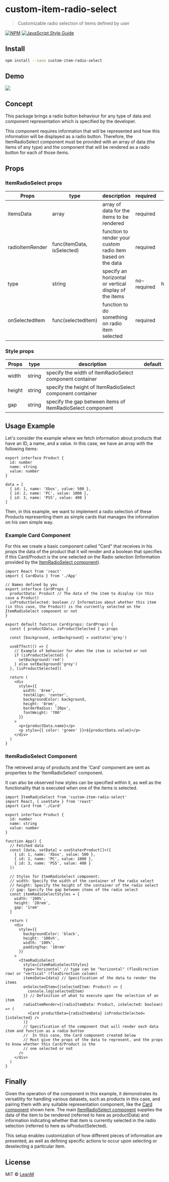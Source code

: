 # custom-item-radio-select

> Customizable radio selection of items defined by user

[![NPM](https://img.shields.io/npm/v/item-radio-select.svg)](https://www.npmjs.com/package/item-radio-select) [![JavaScript Style Guide](https://img.shields.io/badge/code_style-standard-brightgreen.svg)](https://standardjs.com)

## Install

```bash
npm install --save custom-item-radio-select
```

## Demo

![](https://github.com/LeanM/custom-item-radio-select/blob/main/custom-item-radio-select.gif?raw=true)

## Concept

This package brings a radio button behaviour for any type of data
and component representation which is specified by the developer.

This component requires information that will be represented and how this information will be displayed as a radio button.
Therefore, the ItemRadioSelect component must be provided with an array of data (the items of any type) and the component that will be rendered as a radio button for each of those items.

## Props

### ItemRadioSelect props

| Props           | type                       | description                                                 | required    | default    |
| --------------- | -------------------------- | ----------------------------------------------------------- | ----------- | ---------- |
| itemsData       | array                      | array of data for the items to be rendered                  | required    |            |
| radioItemRender | func(itemData, isSelected) | function to render your custom radio item based on the data | required    |            |
| type            | string                     | specify an horizontal or vertical display of the items      | no-required | horizontal |
| onSelectedItem  | func(selectedItem)         | function to do something on radio item selected             | required    |            |

### Style props

| Props  | type   | description                                                | default |
| ------ | ------ | ---------------------------------------------------------- | ------- |
| width  | string | specify the width of ItemRadioSelect component container   |         |
| height | string | specify the height of ItemRadioSelect component container  |         |
| gap    | string | specify the gap between items of ItemRadioSelect component |         |

## Usage Example

Let's consider the example where we fetch information about products that have an ID, a name, and a value. In this case, we have an array with the following items:

```tsx
export interface Product {
  id: number
  name: string
  value: number
}

data = [
  { id: 1, name: 'Xbox', value: 500 },
  { id: 2, name: 'PC', value: 1000 },
  { id: 3, name: 'PS5', value: 400 }
]
```

Then, in this example, we want to implement a radio selection of these Products representing them as simple cards that manages the information on his own simple way.

### Example Card Component

For this we create a basic component called "Card" that receives in his props the data
of the product that it will render and a boolean that specifies if this Card/Product is the one selected on the Radio selection (Information provided by the [ItemRadioSelect component](#itemradioselect-component)).

```tsx
import React from 'react'
import { CardData } from './App'

// Names defined by you
export interface CardProps {
  productData: Product // The data of the item to display (in this case a Product)
  isProductSelected: boolean // Information about whether this item (in this case, the Product) is the currently selected on the ItemRadioSelect component or not
}

export default function Card(props: CardProps) {
  const { productData, isProductSelected } = props

  const [background, setBackground] = useState('grey')

  useEffect(() => {
    // Example of behavior for when the item is selected or not
    if (isProductSelected) {
      setBackground('red')
    } else setBackground('grey')
  }, [isProductSelected])

  return (
    <div
      style={{
        width: '8rem',
        textAlign: 'center',
        backgroundColor: background,
        height: '8rem',
        borderRadius: '20px',
        fontWeight: '700'
      }}
    >
      <p>{productData.name}</p>
      <p style={{ color: 'green' }}>${productData.value}</p>
    </div>
  )
}
```

### ItemRadioSelect Component

The retrieved array of products and the 'Card' component are sent as properties to the 'ItemRadioSelect' component.

It can also be observed how styles can be specified within it, as well as the functionality that is executed when one of the items is selected.

```tsx
import ItemRadioSelect from 'custom-item-radio-select'
import React, { useState } from 'react'
import Card from './Card'

export interface Product {
  id: number
  name: string
  value: number
}

function App() {
  // Fetched data
  const [data, setData] = useState<Product[]>([
    { id: 1, name: 'Xbox', value: 500 },
    { id: 2, name: 'PC', value: 1000 },
    { id: 3, name: 'PS5', value: 400 }
  ])

  // Styles for ItemRadioSelect component:
  // width: Specify the width of the container of the radio select
  // height: Specify the height of the container of the radio select
  // gap: Specify the gap between items of the radio select
  const itemRadioSelectStyles = {
    width: '100%',
    height: '20rem',
    gap: '1rem'
  }

  return (
    <div
      style={{
        backgroundColor: 'black',
        height: '100vh',
        width: '100%',
        paddingTop: '10rem'
      }}
    >
      <ItemRadioSelect
        style={itemRadioSelectStyles}
        type='horizontal' // type can be "horizontal" (flexDirection row) or "vertical" (flexDirection column)
        itemsData={data} // Specification of the data to render the items
        onSelectedItem={(selectedItem: Product) => {
          console.log(selectedItem)
        }} // Definition of what to execute upon the selection of an item
        radioItemRender={(radioItemData: Product, isSelected: boolean) => (
          <Card productData={radioItemData} isProductSelected={isSelected} />
        )}
        // Specification of the component that will render each data item and function as a radio button
        //  In this case, the Card component created below
        // Must give the props of the data to represent, and the props to know whether this Card/Product is the
        // one selected or not
      />
    </div>
  )
}
```

## Finally

Given the operation of the component in this example, it demonstrates its versatility for handling various datasets, such as products in this case, and pairing them with any suitable representation component, like the [Card component](#example-card-component) shown here. The main [ItemRadioSelect component](#itemradioselect-component) supplies the data of the item to be rendered (referred to here as productData) and information indicating whether that item is currently selected in the radio selection (referred to here as isProductSelected).

This setup enables customization of how different pieces of information are presented, as well as defining specific actions to occur upon selecting or deselecting a particular item.

## License

MIT © [LeanM](https://github.com/LeanM)
